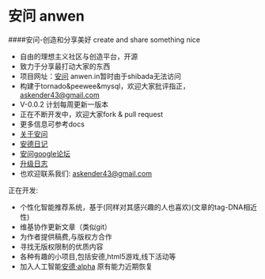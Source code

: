 安问 anwen
========

####安问-创造和分享美好 create and share something nice

* 自由的理想主义社区与创造平台，开源
* 致力于分享最打动大家的东西
* 项目网址：[安问](http://i.askender.com/) anwen.in暂时由于shibada无法访问
* 构建于tornado&peewee&mysql，欢迎大家批评指正，askender43@gmail.com
* V-0.0.2 计划每周更新一版本
* 正在不断开发中，欢迎大家fork & pull request
* 更多信息可参考docs
* [关于安问](http://i.askender.com/about)
* [安德日记](http://i.askender.com/andelog)
* [安问google论坛](https://groups.google.com/d/forum/our-anwen )
* [升级日志](http://i.askender.com/changelog )
* 也欢迎联系我们: askender43@gmail.com

正在开发:
* 个性化智能推荐系统，基于(同样对其感兴趣的人也喜欢)(文章的tag-DNA相近性)
* 维基协作更新文章（类似git）
* 为作者提供稿费,与版权方合作
* 寻找无版权限制的优质内容
* 各种有趣的小项目,包括安德,html5游戏,线下活动等
* 加入人工智能[安德·alpha](http://i.askender.com/ande) 原有能力近期恢复

